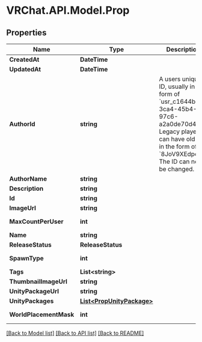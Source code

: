 # VRChat.API.Model.Prop

## Properties

Name | Type | Description | Notes
------------ | ------------- | ------------- | -------------
**CreatedAt** | **DateTime** |  | 
**UpdatedAt** | **DateTime** |  | 
**AuthorId** | **string** | A users unique ID, usually in the form of &#x60;usr_c1644b5b-3ca4-45b4-97c6-a2a0de70d469&#x60;. Legacy players can have old IDs in the form of &#x60;8JoV9XEdpo&#x60;. The ID can never be changed. | 
**AuthorName** | **string** |  | 
**Description** | **string** |  | 
**Id** | **string** |  | 
**ImageUrl** | **string** |  | 
**MaxCountPerUser** | **int** |  | [default to 1]
**Name** | **string** |  | 
**ReleaseStatus** | **ReleaseStatus** |  | 
**SpawnType** | **int** |  | [default to 0]
**Tags** | **List&lt;string&gt;** |  | 
**ThumbnailImageUrl** | **string** |  | 
**UnityPackageUrl** | **string** |  | 
**UnityPackages** | [**List&lt;PropUnityPackage&gt;**](PropUnityPackage.md) |  | 
**WorldPlacementMask** | **int** |  | [default to 1]

[[Back to Model list]](../README.md#documentation-for-models) [[Back to API list]](../README.md#documentation-for-api-endpoints) [[Back to README]](../README.md)

